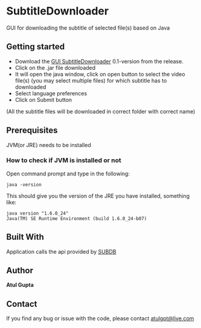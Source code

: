 # SubtitleDownloader

GUI for downloading the subtitle of selected file(s) based on Java

## Getting started

* Download the [GUI SubtitleDownloader](https://github.com/atulgpt/SubtitleDownloader/releases/download/0.1/SubtitleManager.jar) 0.1-version from the release.
* Click on the .jar file downloaded
* It will open the java window, click on open button to select the video file(s) (you may select multiple files) for which subtitle has to downloaded
* Select language preferences
* Click on Submit button

(All the subtitle files will be downloaded in correct folder with correct name)

## Prerequisites

JVM(or JRE) needs to be installed

### How to check if JVM is installed or not

Open command prompt and type in the following:
```batch
java -version
```
This should give you the version of the JRE you have installed, something like:
```batch
java version "1.6.0_24"
Java(TM) SE Runtime Environment (build 1.6.0_24-b07)
```

## Built With

Application calls the api provided by [SUBDB](http://thesubdb.com/api/)

## Author

**Atul Gupta**

## Contact

If you find any bug or issue with the code, please contact atulgpt@live.com
